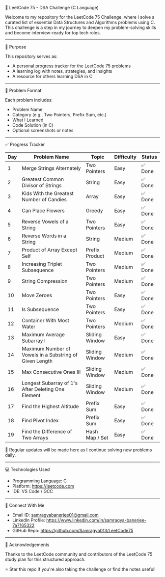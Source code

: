 
🧠 LeetCode 75 - DSA Challenge (C Language)

Welcome to my repository for the LeetCode 75 Challenge, where I solve a curated list of essential Data Structures and Algorithms problems using C. This challenge is a step in my journey to deepen my problem-solving skills and become interview-ready for top tech roles.

---

🚀 Purpose

This repository serves as:
- A personal progress tracker for the LeetCode 75 problems  
- A learning log with notes, strategies, and insights  
- A resource for others learning DSA in C  

---

🧩 Problem Format

Each problem includes:
- Problem Name  
- Category (e.g., Two Pointers, Prefix Sum, etc.)  
- What I Learned  
- Code Solution (in C)  
- Optional screenshots or notes  

---

✅ Progress Tracker

Day  | Problem Name                                       | Topic            | Difficulty | Status  
-----|----------------------------------------------------|------------------|------------|--------
1    | Merge Strings Alternately                          | Two Pointers     | Easy       | ✅ Done
2    | Greatest Common Divisor of Strings                 | String           | Easy       | ✅ Done
3    | Kids With the Greatest Number of Candies           | Array            | Easy       | ✅ Done
4    | Can Place Flowers                                  | Greedy           | Easy       | ✅ Done
5    | Reverse Vowels of a String                         | Two Pointers     | Easy       | ✅ Done
6    | Reverse Words in a String                          | String           | Medium     | ✅ Done
7    | Product of Array Except Self                       | Prefix Product   | Medium     | ✅ Done
8    | Increasing Triplet Subsequence                     | Two Pointers     | Medium     | ✅ Done
9    | String Compression                                 | Two Pointers     | Medium     | ✅ Done
10   | Move Zeroes                                        | Two Pointers     | Easy       | ✅ Done
11   | Is Subsequence                                     | Two Pointers     | Easy       | ✅ Done
12   | Container With Most Water                          | Two Pointers     | Medium     | ✅ Done
13   | Maximum Average Subarray I                         | Sliding Window   | Easy       | ✅ Done
14   | Maximum Number of Vowels in a Substring of Given Length | Sliding Window   | Medium     | ✅ Done
15   | Max Consecutive Ones III                           | Sliding Window   | Medium     | ✅ Done
16   | Longest Subarray of 1's After Deleting One Element | Sliding Window   | Medium     | ✅ Done
17   | Find the Highest Altitude                          | Prefix Sum       | Easy       | ✅ Done
18   | Find Pivot Index                                   | Prefix Sum       | Easy       | ✅ Done
19   | Find the Difference of Two Arrays                  | Hash Map / Set   | Easy       | ✅ Done

📌 Regular updates will be made here as I continue solving new problems daily.

---

💻 Technologies Used

- Programming Language: C  
- Platform: https://leetcode.com  
- IDE: VS Code / GCC  

---

📎 Connect With Me

- Email ID: samragyabanerjee01@gmail.com  
- LinkedIn Profile: https://www.linkedin.com/in/samragya-banerjee-7a7165322  
- GitHub Repo: https://github.com/Samragya013/LeetCode75  

---

🙌 Acknowledgements

Thanks to the LeetCode community and contributors of the LeetCode 75 study plan for this structured approach.

⭐ Star this repo if you're also taking the challenge or find the notes useful!
